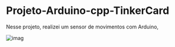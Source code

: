 # Projeto-Arduino-cpp-TinkerCard

  Nesse projeto, realizei um sensor de movimentos com Arduino, 
  
![imag](https://github.com/user-attachments/assets/a318b6ee-bb10-40b8-add4-95fb8471fec1)
